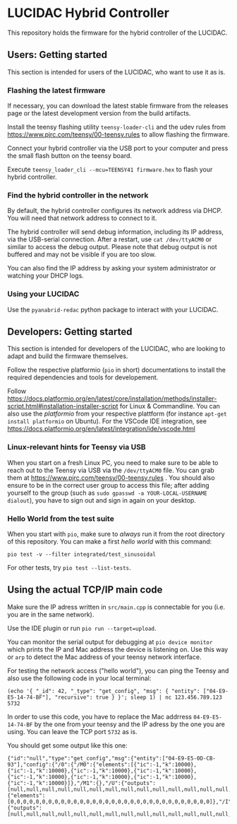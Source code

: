 # LUCIDAC Hybrid Controller

This repository holds the firmware for the hybrid controller of the LUCIDAC.

## Users: Getting started

This section is intended for users of the LUCIDAC,
who want to use it as is.

###  Flashing the latest firmware

If necessary, you can download the latest stable firmware from the releases page
or the latest development version from the build artifacts.

Install the teensy flashing utility `teensy-loader-cli`
and the udev rules from https://www.pjrc.com/teensy/00-teensy.rules
to allow flashing the firmware.

Connect your hybrid controller via the USB port to your computer
and press the small flash button on the teensy board.

Execute `teensy_loader_cli --mcu=TEENSY41 firmware.hex` to flash your hybrid controller.

### Find the hybrid controller in the network

By default, the hybrid controller configures its network address via DHCP.
You will need that network address to connect to it.

The hybrid controller will send debug information, including its IP address,
via the USB-serial connection.
After a restart, use `cat /dev/ttyACM0` or similar to access the debug output.
Please note that debug output is not buffered and may not be visible if you are too slow.

You can also find the IP address by asking your system administrator
or watching your DHCP logs.

### Using your LUCIDAC

Use the `pyanabrid-redac` python package to interact with your LUCIDAC.

## Developers: Getting started

This section is intended for developers of the LUCIDAC,
who are looking to adapt and build the firmware themselves.

Follow the respective platformio (`pio` in short) documentations to install the required dependencies and tools for developement.

Follow https://docs.platformio.org/en/latest/core/installation/methods/installer-script.html#installation-installer-script
for Linux & Commandline. You can also use the *platformio*  from your respective plattform (for instance
`apt-get install platformio` on Ubuntu). For the VSCode IDE integration, see
https://docs.platformio.org/en/latest/integration/ide/vscode.html

### Linux-relevant hints for Teensy via USB
When you start on a fresh Linux PC, you need to make sure to be able to reach out to the Teensy via USB
via the `/dev/ttyACM0` file. You can grab them at https://www.pjrc.com/teensy/00-teensy.rules . You should
also ensure to be in the correct user group to access this file; after adding yourself to the group (such as
`sudo gpasswd -a YOUR-LOCAL-USERNAME dialout`), you have to sign out and sign in again on your desktop.

### Hello World from the test suite
When you start with `pio`, make sure to *always* run it from the root directory of this repository. You can make
a first *hello world* with this command:

```
pio test -v --filter integrated/test_sinusoidal
```

For other tests, try `pio test --list-tests`.

## Using the actual TCP/IP main code
Make sure the IP adress written in `src/main.cpp` is connectable for you (i.e. you are in
the same network).

Use the IDE plugin or run `pio run --target=upload`.

You can monitor the serial output for debugging at `pio device monitor` which prints the IP
and Mac address the device is listening on. Use this way or
`arp` to detect the Mac address of your teensy network interface.

For testing the network access ("hello world"), you can ping the Teensy and also use the following code in your local terminal:

```
(echo '{ "_id": 42, "_type": "get_config", "msg": { "entity": ["04-E9-E5-14-74-BF"], "recursive": true } }'; sleep 1) | nc 123.456.789.123 5732
```

In order to use this code, you have to replace the Mac addrress `04-E9-E5-14-74-BF` by the one from your teensy and the IP adress by the one you are using. You can leave the TCP port `5732` as is.

You should get some output like this one:

```
{"id":"null","type":"get_config","msg":{"entity":["04-E9-E5-0D-CB-93"],"config":{"/0":{"/M0":{"elements":[{"ic":-1,"k":10000},{"ic":-1,"k":10000},{"ic":-1,"k":10000},{"ic":-1,"k":10000},{"ic":-1,"k":10000},{"ic":-1,"k":10000},{"ic":-1,"k":10000},{"ic":-1,"k":10000}]},"/M1":{},"/U":{"outputs":[null,null,null,null,null,null,null,null,null,null,null,null,null,null,null,null,null,null,null,null,null,null,null,null,null,null,null,null,null,null,null,null]},"/C":{"elements":[0,0,0,0,0,0,0,0,0,0,0,0,0,0,0,0,0,0,0,0,0,0,0,0,0,0,0,0,0,0,0,0]},"/I":{"outputs":[null,null,null,null,null,null,null,null,null,null,null,null,null,null,null,null]}}}}}
```
